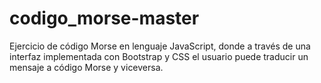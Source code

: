 # codigo_morse-master

Ejercicio de código Morse en lenguaje JavaScript, donde a través de una interfaz implementada con Bootstrap y CSS el usuario puede traducir un mensaje a código Morse y viceversa.
